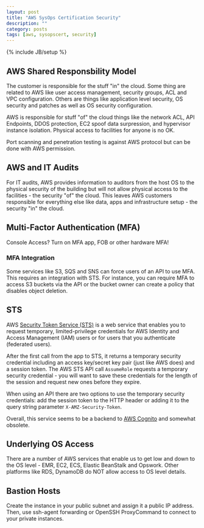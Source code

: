 ```yaml
---
layout: post
title: "AWS SysOps Certification Security"
description: ""
category: posts
tags: [aws, sysopscert, security]
---
```

{% include JB/setup %}

## AWS Shared Responsbility Model
The customer is responsible for the stuff "in" the cloud. Some thing are related to AWS like user access management, security groups, ACL and VPC configuration. Others are things like application level security, OS security and patches as well as OS security configuration.

AWS is responsible for stuff "of" the cloud things like the network ACL, API Endpoints, DDOS protection, EC2 spoof data surpression, and hypervisor instance isolation. Physical access to facilities for anyone is no OK.

Port scanning and penetration testing is against AWS protocol but can be done with AWS permission.

## AWS and IT Audits
For IT audits, AWS provides information to auditors from the host OS to the physical security of the building but will not allow physical access to the facilities - the security "of" the cloud. This leaves AWS customers responsible for everything else like data, apps and infrastructure setup - the security "in" the cloud.

## Multi-Factor Authentication (MFA)
Console Access? Turn on MFA app, FOB or other hardware MFA!

### MFA Integration
Some services like S3, SQS and SNS can force users of an API to use MFA. This requires an integration with STS. For instance, you can require MFA to access S3 buckets via the API or the bucket owner can create a policy that disables object deletion.

## STS
AWS [Security Token Service (STS)](http://docs.aws.amazon.com/STS/latest/APIReference/Welcome.html) is a web service that enables you to request temporary, limited-privilege credentials for AWS Identity and Access Management (IAM) users or for users that you authenticate (federated users). 

After the first call from the app to STS, it returns a temporary security credential including an access key/secret key pair (just like AWS does) and a session token. The AWS STS API call `AssumeRole` requests a temporary security credential - you will want to save these credentials for the length of the session and request new ones before they expire.

When using an API there are two options to use the temporary security credentials: add the session token to the HTTP header or adding it to the query string parameter `X-AMZ-Security-Token`.

Overall, this service seems to be a backend to [AWS Cognito](https://aws.amazon.com/cognito/) and somewhat obsolete.

## Underlying OS Access
There are a number of AWS services that enable us to get low and down to the OS level - EMR, EC2, ECS, Elastic BeanStalk and Opswork. Other platforms like RDS, DynamoDB do NOT allow access to OS level details.

## Bastion Hosts
Create the instance in your public subnet and assign it a public IP address. Then, use ssh-agent forwarding or OpenSSH ProxyCommand to connect to your private instances.